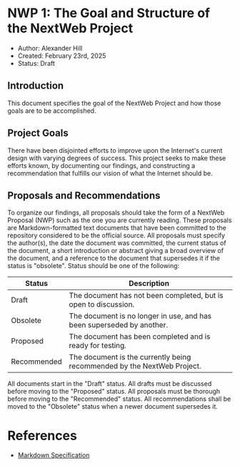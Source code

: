 # NWP 1: The Goal and Structure of the NextWeb Project

- Author: Alexander Hill
- Created: February 23rd, 2025
- Status: Draft

## Introduction

This document specifies the goal of the NextWeb Project and how those goals are to be accomplished.

## Project Goals

There have been disjointed efforts to improve upon the Internet's current design with varying degrees of success. This project seeks to make these efforts known, by documenting our findings, and constructing a recommendation that fulfills our vision of what the Internet should be.

## Proposals and Recommendations

To organize our findings, all proposals should take the form of a NextWeb Proposal (NWP) such as the one you are currently reading. These proposals are Markdown-formatted text documents that have been committed to the repository considered to be the official source. All proposals must specify the author(s), the date the document was committed, the current status of the document, a short introduction or abstract giving a broad overview of the document, and a reference to the document that supersedes it if the status is "obsolete". Status should be one of the following:

| Status      | Description                                                             |
| ----------- | ----------------------------------------------------------------------- |
| Draft       | The document has not been completed, but is open to discussion.         |
| Obsolete    | The document is no longer in use, and has been superseded by another.   |
| Proposed    | The document has been completed and is ready for testing.               |
| Recommended | The document is the currently being recommended by the NextWeb Project. |

All documents start in the "Draft" status. All drafts must be discussed before moving to the "Proposed" status. All proposals must be thorough before moving to the "Recommended" status. All recommendations shall be moved to the "Obsolete" status when a newer document supersedes it.

# References

- [Markdown Specification](https://spec.commonmark.org/current/)